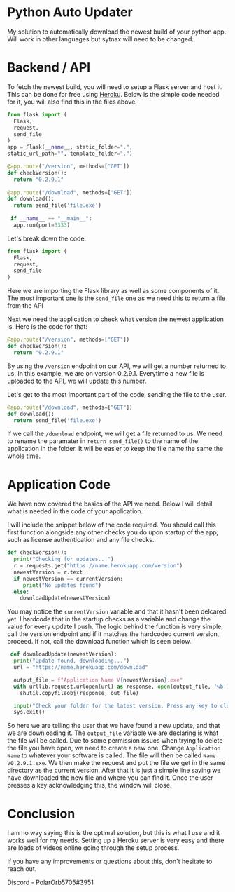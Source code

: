 # Python Auto Updater
My solution to automatically download the newest build of your python app. Will work in other languages but sytnax will need to be changed.

# Backend / API
To fetch the newest build, you will need to setup a Flask server and host it. This can be done for free using [Heroku](https://www.heroku.com). Below is the simple code needed for it, you will also find this in the files above.
```python
from flask import (
  Flask,
  request,
  send_file
)
app = Flask(__name__, static_folder=".",
static_url_path="", template_folder=".")

@app.route("/version", methods=["GET"])
def checkVersion():
  return "0.2.9.1"
  
@app.route("/download", methods=["GET"])
def download():
  return send_file('file.exe')
  
 if __name__ == "__main__":
  app.run(port=3333)
```

Let's break down the code.

```python
from flask import (
  Flask,
  request,
  send_file
)
```
Here we are importing the Flask library as well as some components of it. The most important one is the `send_file` one as we need this to return a file from the API

Next we need the application to check what version the newest application is. Here is the code for that:
```python
@app.route("/version", methods=["GET"])
def checkVersion():
  return "0.2.9.1"
```
By using the `/version` endpoint on our API, we will get a number returned to us. In this example, we are on version 0.2.9.1. Everytime a new file is uploaded to the API, we will update this number.

Let's get to the most important part of the code, sending the file to the user.
```python
@app.route("/download", methods=["GET"])
def download():
  return send_file('file.exe')
```
If we call the `/download` endpoint, we will get a file returned to us. We need to rename the paramater in `return send_file()` to the name of the application in the folder. It will be easier to keep the file name the same the whole time.


# Application Code
We have now covered the basics of the API we need. Below I will detail what is needed in the code of your application.

I will include the snippet below of the code required. You should call this first function alongside any other checks you do upon startup of the app, such as license authentication and any file checks.
```python
def checkVersion():
  print("Checking for updates...")
  r = requests.get("https://name.herokuapp.com/version")
  newestVersion = r.text
  if newestVersion == currentVersion:
     print("No updates found")
  else:
    downloadUpdate(newestVersion)
```
You may notice the `currentVersion` variable and that it hasn't been delcared yet. I hardcode that in the startup checks as a variable and change the value for every update I push. The logic behind the function is very simple, call the version endpoint and if it matches the hardcoded current version, proceed. If not, call the download function which is seen below.

```python
 def downloadUpdate(newestVersion):
  print("Update found, downloading...")
  url = "https://name.herokuapp.com/download"

  output_file = f"Application Name V{newestVersion}.exe"
  with urllib.request.urlopen(url) as response, open(output_file, 'wb') as out_file:
    shutil.copyfileobj(response, out_file)

  input("Check your folder for the latest version. Press any key to close this window...")
  sys.exit()
```
So here we are telling the user that we have found a new update, and that we are downloading it. The `output_file` variable we are declaring is what the file will be called. Due to some permission issues when trying to delete the file you have open, we need to create a new one. Change `Application Name` to whatever your software is called. The file will then be called `Name V0.2.9.1.exe`. We then make the request and put the file we get in the same directory as the current version. After that it is just a simple line saying we have downloaded the new file and where you can find it. Once the user presses a key acknowledging this, the window will close.

# Conclusion
I am no way saying this is the optimal solution, but this is what I use and it works well for my needs. Setting up a Heroku server is very easy and there are loads of videos online going through the setup process. 

If you have any improvements or questions about this, don't hesitate to reach out.

Discord - PolarOrb5705#3951
